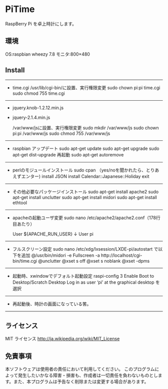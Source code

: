 PiTime
====

RaspBerry Pi を卓上時計にします。

## 環境

OS:raspbian wheezy 7.8
モニタ:800×480

## Install

--------------------------------------

* time.cgi
  /usr/lib/cgi-bin/に設置、実行権限変更
    sudo chown pi:pi time.cgi
    sudo chmod 755 time.cgi

--------------------------------------

* jquery.knob-1.2.12.min.js
* jquery-2.1.4.min.js

    /var/www/jsに設置、実行権限変更
    sudo mkdir /var/www/js
    sudo chown pi:pi /var/www/js
    sudo chmod 755 /var/www/js

--------------------------------------

* raspbian アップデート
    sudo apt-get update
    sudo apt-get upgrade
    sudo apt-get dist-upgrade
    再起動
    sudo apt-get autoremove

--------------------------------------

* perlのモジュールインストール
    sudo cpan    （yes/noを聞かれたら、とりあえずエンター)
    install JSON
    install Calendar::Japanese::Holiday
    exit

--------------------------------------

* その他必要なパッケージインストール
    sudo apt-get install apache2
    sudo apt-get install unclutter
    sudo apt-get install midori
    sudo apt-get install ethtool

--------------------------------------

* apacheの起動ユーザ変更
    sudo nano /etc/apache2/apache2.conf（178行目あたり）
    
    User ${APACHE_RUN_USER}
    ↓
    User pi

--------------------------------------

* フルスクリーン設定
    sudo nano /etc/xdg/lxsession/LXDE-pi/autostart で以下を追加
    @/usr/bin/midori -e Fullscreen -a http://localhost/cgi-bin/time.cgi
    @unclutter
    @xset s off
    @xset s noblank
    @xset -dpms

--------------------------------------

* 起動時、xwindowでデフォルト起動設定
    raspi-config
    3 Enable Boot to Desktop/Scratch
    Desktop Log in as user ‘pi’ at the graphical desktop を選択

--------------------------------------

* 再起動後、時計の画面になっている筈。

--------------------------------------

## ライセンス

MIT ライセンス
    http://ja.wikipedia.org/wiki/MIT_License

## 免責事項

本ソフトウェアは使用者の責任において利用してください。 このプログラムによって発生したいかなる障害・損害も、作成者は一切責任を負わないものとします。また、本プログラムは予告なく削除または変更する場合があります。
